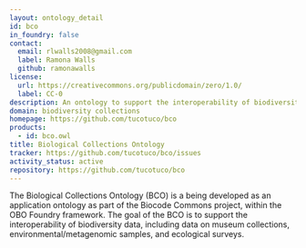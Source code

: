 ```yaml
---
layout: ontology_detail
id: bco
in_foundry: false
contact:
  email: rlwalls2008@gmail.com
  label: Ramona Walls
  github: ramonawalls
license:
  url: https://creativecommons.org/publicdomain/zero/1.0/
  label: CC-0
description: An ontology to support the interoperability of biodiversity data, including data on museum collections, environmental/metagenomic samples, and ecological surveys.
domain: biodiversity collections
homepage: https://github.com/tucotuco/bco
products:
  - id: bco.owl
title: Biological Collections Ontology
tracker: https://github.com/tucotuco/bco/issues
activity_status: active
repository: https://github.com/tucotuco/bco
---
```


The Biological Collections Ontology (BCO) is a being developed as an application ontology as part of the Biocode Commons project, within the OBO Foundry framework. The goal of the BCO is to support the interoperability of biodiversity data, including data on museum collections, environmental/metagenomic samples, and ecological surveys.
